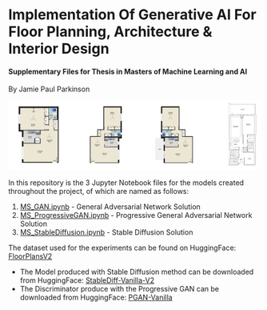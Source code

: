 # Implementation Of Generative AI For Floor Planning, Architecture & Interior Design
#### Supplementary Files for Thesis in Masters of Machine Learning and AI
By Jamie Paul Parkinson

![Floorplan dataset Image](https://github.com/jprve/MS-Floorplan/blob/main/FPV2.png)

In this repository is the 3 Jupyter Notebook files for the models created throughout the project, of which are named as follows:
1. [MS_GAN.ipynb](https://github.com/jprve/MS-Floorplan/blob/main/MS_GAN.ipynb) - General Adversarial Network Solution
2. [MS_ProgressiveGAN.ipynb](https://github.com/jprve/MS-Floorplan/blob/main/MS_ProgressiveGAN.ipynb) - Progressive General Adversarial Network Solution
3. [MS_StableDiffusion.ipynb](https://github.com/jprve/MS-Floorplan/blob/main/MS_StableDiffusion.ipynb) - Stable Diffusion Solution

The dataset used for the experiments can be found on HuggingFace: [FloorPlansV2](https://huggingface.co/datasets/jprve/FloorPlansV2)
- The Model produced with Stable Diffusion method can be downloaded from HuggingFace: [StableDiff-Vanilla-V2](https://huggingface.co/jprve/StableDiff-Vanilla-V2)
- The Discriminator produce with the Progressive GAN can be downloaded from HuggingFace: [PGAN-Vanilla](https://huggingface.co/jprve/PGAN-Vanilla)

